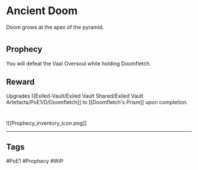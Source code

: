 # Ancient Doom
Doom grows at the apex of the pyramid.
#
## Prophecy
You will defeat the Vaal Oversoul while holding Doomfletch.
## Reward
Upgrades [[Exiled-Vault/Exiled Vault Shared/Exiled Vault Artefacts/PoE1/D/Doomfletch]] to [[Doomfletch's Prism]] upon completion. 

#
![[Prophecy_inventory_icon.png]]

---
## Tags
#PoE1 
#Prophecy
#WiP 